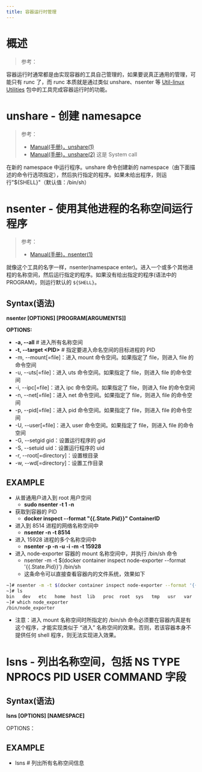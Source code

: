 ```yaml
---
title: 容器运行时管理
---
```


# 概述

> 参考：

容器运行时通常都是由实现容器的工具自己管理的，如果要说真正通用的管理，可能只有 runc 了，而 runc 本质就是通过类似 unshare、nsenter 等 [Util-linux Utilities](docs/1.操作系统/Linux%20管理/Util-linux%20Utilities.md) 包中的工具完成容器运行时的功能。

# unshare - 创建 namesapce

> 参考：
> 
> - [Manual(手册)，unshare(1)](https://man7.org/linux/man-pages/man1/unshare.1.html)
> - [Manual(手册)，unshare(2)](https://man7.org/linux/man-pages/man2/unshare.2.html) 这是 System call

在新的 namespace 中运行程序。unshare 命令创建新的 namespace（由下面描述的命令行选项指定），然后执行指定的程序。如果未给出程序，则运行"${SHELL}"（默认值：/bin/sh）

# nsenter - 使用其他进程的名称空间运行程序

> 参考：
> 
> - [Manual(手册)，nsenter(1)](https://man7.org/linux/man-pages/man1/nsenter.1.html)

就像这个工具的名字一样，nsenter(namespace enter)。进入一个或多个其他进程的名称空间，然后运行指定的程序。如果没有给出指定的程序(语法中的 PROGRAM)，则运行默认的 `${SHELL}`。

## Syntax(语法)

**nsenter \[OPTIONS] \[PROGRAM\[ARGUMENTS]]**

**OPTIONS:**

- **-a, --all** # 进入所有名称空间
- **-t, --target \<PID>** # 指定要进入命名空间的目标进程的 PID
- -m, --mount\[=file]：进入 mount 命令空间。如果指定了 file，则进入 file 的命令空间
- -u, --uts\[=file]：进入 uts 命令空间。如果指定了 file，则进入 file 的命令空间
- -i, --ipc\[=file]：进入 ipc 命令空间。如果指定了 file，则进入 file 的命令空间
- -n, --net\[=file]：进入 net 命令空间。如果指定了 file，则进入 file 的命令空间
- -p, --pid\[=file]：进入 pid 命令空间。如果指定了 file，则进入 file 的命令空间
- -U, --user\[=file]：进入 user 命令空间。如果指定了 file，则进入 file 的命令空间
- -G, --setgid gid：设置运行程序的 gid
- -S, --setuid uid：设置运行程序的 uid
- -r, --root\[=directory]：设置根目录
- -w, --wd\[=directory]：设置工作目录

## EXAMPLE

- 从普通用户进入到 root 用户空间
  - **sudo nsenter -t 1 -n**
- 获取到容器的 PID
  - **docker inspect --format "{{.State.Pid}}" ContainerID**
- 进入到 8514 进程的网络名称空间中
  - **nsenter -n -t 8514**
- 进入 15928 进程的多个名称空间中
  - **nsenter -p -n -u -i -m -t 15928**
- 进入 node-exporter 容器的 mount 名称空间中，并执行 /bin/sh 命令
  - nsenter -m -t $(docker container inspect node-exporter --format '{{.State.Pid}}') /bin/sh
  - 这条命令可以直接查看容器内的文件系统，效果如下

```bash
~]# nsenter -m -t $(docker container inspect node-exporter --format '{{.State.Pid}}') /bin/sh
~]# ls
bin   dev   etc   home  host  lib   proc  root  sys   tmp   usr   var
~]# which node_exporter
/bin/node_exporter
```

- 注意：进入 mount 名称空间时所指定的 /bin/sh 命令必须要在容器内真是有这个程序，才能实现类似于 “进入” 名称空间的效果。否则，若该容器本身不提供任何 shell 程序，则无法实现进入效果。

# lsns - 列出名称空间，包括 NS TYPE NPROCS PID USER COMMAND 字段

## Syntax(语法)

**lsns \[OPTIONS] \[NAMESPACE]**

OPTIONS：

## EXAMPLE

- lsns # 列出所有名称空间信息
